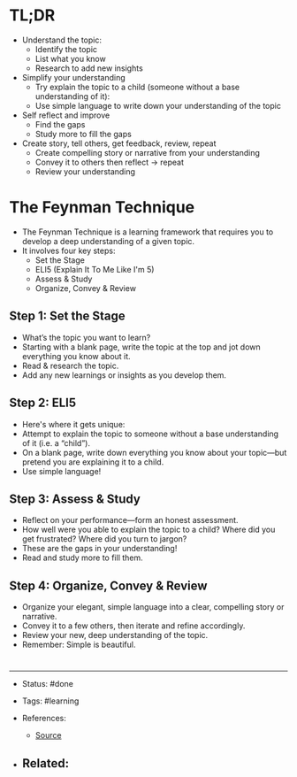 # TL;DR
- Understand the topic:
	- Identify the topic
	- List what you know
	- Research to add new insights
- Simplify your understanding 
	- Try explain the topic to a child (someone without a base understanding of it):
	- Use simple language to write down your understanding of the topic
- Self reflect and improve
	- Find the gaps
	- Study more to fill the gaps
- Create story, tell others, get feedback, review, repeat
	- Create compelling story or narrative from your understanding
	- Convey it to others then reflect -> repeat
	- Review your understanding


# The Feynman Technique
- The Feynman Technique is a learning framework that requires you to develop a deep understanding of a given topic.
- It involves four key steps:
	- Set the Stage
	- ELI5 (Explain It To Me Like I'm 5)
	- Assess & Study
	- Organize, Convey & Review

## Step 1: Set the Stage
- What’s the topic you want to learn?
- Starting with a blank page, write the topic at the top and jot down everything you know about it.
- Read & research the topic.
- Add any new learnings or insights as you develop them.

## Step 2: ELI5
- Here's where it gets unique:
- Attempt to explain the topic to someone without a base understanding of it (i.e. a “child”).
- On a blank page, write down everything you know about your topic—but pretend you are explaining it to a child.
- Use simple language!

## Step 3: Assess & Study
- Reflect on your performance—form an honest assessment.
- How well were you able to explain the topic to a child? Where did you get frustrated? Where did you turn to jargon?
- These are the gaps in your understanding!
- Read and study more to fill them.

## Step 4: Organize, Convey & Review
- Organize your elegant, simple language into a clear, compelling story or narrative.
- Convey it to a few others, then iterate and refine accordingly.
- Review your new, deep understanding of the topic.
- Remember: Simple is beautiful.




# 

---
- Status: #done

- Tags: #learning 

- References:
	- [Source](https://twitter.com/SahilBloom/status/1553717736932532224)

- Related:
	- 

